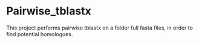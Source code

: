 # Pairwise_tblastx
This project performs pairwise tblastx on a folder full fasta files, in order to find potential homologues.
